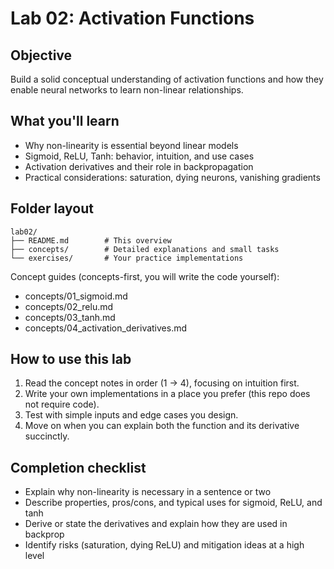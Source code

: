 # Lab 02: Activation Functions

## Objective
Build a solid conceptual understanding of activation functions and how they enable neural networks to learn non-linear relationships.

## What you'll learn
- Why non-linearity is essential beyond linear models
- Sigmoid, ReLU, Tanh: behavior, intuition, and use cases
- Activation derivatives and their role in backpropagation
- Practical considerations: saturation, dying neurons, vanishing gradients

## Folder layout
```
lab02/
├── README.md        # This overview
├── concepts/        # Detailed explanations and small tasks
└── exercises/       # Your practice implementations
```

Concept guides (concepts-first, you will write the code yourself):
- concepts/01_sigmoid.md
- concepts/02_relu.md
- concepts/03_tanh.md
- concepts/04_activation_derivatives.md

## How to use this lab
1. Read the concept notes in order (1 → 4), focusing on intuition first.
2. Write your own implementations in a place you prefer (this repo does not require code).
3. Test with simple inputs and edge cases you design.
4. Move on when you can explain both the function and its derivative succinctly.

## Completion checklist
- Explain why non-linearity is necessary in a sentence or two
- Describe properties, pros/cons, and typical uses for sigmoid, ReLU, and tanh
- Derive or state the derivatives and explain how they are used in backprop
- Identify risks (saturation, dying ReLU) and mitigation ideas at a high level
